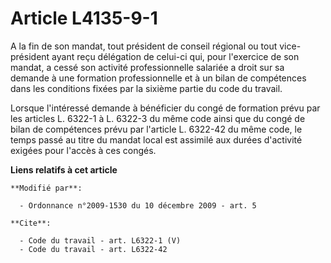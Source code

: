 # Article L4135-9-1

A la fin de son mandat, tout président de conseil régional ou tout vice-président ayant reçu délégation de celui-ci qui, pour
l'exercice de son mandat, a cessé son activité professionnelle salariée a droit sur sa demande à une formation
professionnelle et à un bilan de compétences dans les conditions fixées par la sixième partie du code du travail. 

Lorsque l'intéressé demande à bénéficier du congé de formation prévu par les articles L. 6322-1 à L. 6322-3 du même code
ainsi que du congé de bilan de compétences prévu par l'article L. 6322-42 du même code, le temps passé au titre du mandat
local est assimilé aux durées d'activité exigées pour l'accès à ces congés.

**Liens relatifs à cet article**

	**Modifié par**:

	  - Ordonnance n°2009-1530 du 10 décembre 2009 - art. 5

	**Cite**:

	  - Code du travail - art. L6322-1 (V)
	  - Code du travail - art. L6322-42
